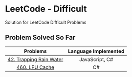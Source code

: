 # LeetCode - Difficult

Solution for LeetCode Difficult Problems

## Problem Solved So Far

|                                     Problems                                     | Language Implemented |
| :------------------------------------------------------------------------------: | :------------------: |
| [42. Trapping Rain Water](https://leetcode-cn.com/problems/trapping-rain-water/) |    JavaScript, C#    |
|    [460. LFU Cache](https://leetcode-cn.com/problems/lfu-cache/submissions/)     |          C#          |
